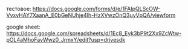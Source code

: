 тестовое: https://docs.google.com/forms/d/e/1FAIpQLScOW-VvxvHAY7XaanA_E0bGeNUhje4Ih-HzXVwzOnQ3uyVpQA/viewform


google sheet: https://docs.google.com/spreadsheets/d/1Ec8_Eyk3bP9t2Xx9ZcWtw-pOL4aMhoFavWwz0_JrmxY/edit?usp=drivesdk
